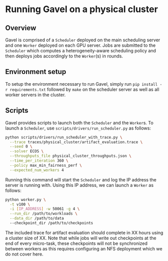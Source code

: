 # Running Gavel on a physical cluster

## Overview

Gavel is comprised of a `Scheduler` deployed on the main scheduling
server and one `Worker` deployed on each GPU server. Jobs are submitted
to the `Scheduler` which computes a heterogeneity-aware scheduling policy
and then deploys jobs accordingly to the `Worker`(s) in rounds.

## Environment setup

To setup the environment necessary to run Gavel, simply run
`pip install -r requirements.txt` followed by `make` on the
scheduler server as well as all worker servers in the cluster.

## Scripts

Gavel provides scripts to launch both the `Scheduler` and the `Worker`s.
To launch a `Scheduler`, use `scripts/drivers/run_scheduler.py` as follows:
```bash
python scripts/drivers/run_scheduler_with_trace.py \
  --trace traces/physical_cluster/artifact_evaluation.trace \
  --seed 0 \
  --solver ECOS \
  --throughputs_file physical_cluster_throughputs.json \
  --time_per_iteration 360 \
  --policy max_min_fairness_perf \
  --expected_num_workers 4
```
Running this command will start the `Scheduler` and log the IP address
the server is running with. Using this IP address, we can launch a `Worker`
as follows:
```bash
python worker.py \
  -t v100 \
  -i [IP_ADDRESS] -w 50061 -g 4 \
  --run_dir /path/to/workloads \
  --data_dir /path/to/data
  --checkpoint_dir /path/to/checkpoints
```

The included trace for artifact evaluation should complete in XX hours using
a cluster size of XX. Note that while jobs will write out checkpoints
at the end of every micro-task, these checkpoints will not be synchronized
between workers as this requires configuring an NFS deployment which we do
not cover here.
